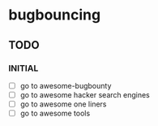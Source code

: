 # bugbouncing

## TODO

### INITIAL
- [ ] go to awesome-bugbounty
- [ ] go to awesome hacker search engines
- [ ] go to awesome one liners
- [ ] go to awesome tools
